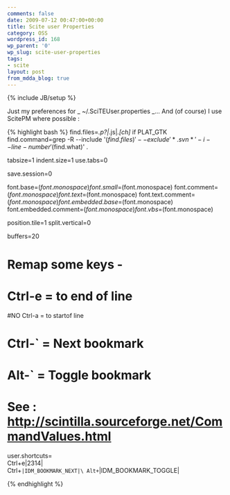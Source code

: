 ```yaml
---
comments: false
date: 2009-07-12 00:47:00+00:00
title: Scite user Properties
category: OSS
wordpress_id: 168
wp_parent: '0'
wp_slug: scite-user-properties
tags:
- scite
layout: post
from_mdda_blog: true
---
```

{% include JB/setup %}


Just my preferences for _ ~/.SciTEUser.properties _...  And (of course) I use ScitePM where possible :


{% highlight bash %}
find.files=*.p?|*.js|*.[ch]*
if PLAT_GTK
find.command=grep -R  --include '$(find.files)' --exclude '*.svn*' -i --line-number '$(find.what)' .

tabsize=1
indent.size=1
use.tabs=0

save.session=0

font.base=$(font.monospace)
font.small=$(font.monospace)
font.comment=$(font.monospace)
font.text=$(font.monospace)
font.text.comment=$(font.monospace)
font.embedded.base=$(font.monospace)
font.embedded.comment=$(font.monospace)
font.vbs=$(font.monospace)

position.tile=1
split.vertical=0

buffers=20

# Remap some keys -
# Ctrl-e = to end of line
#NO Ctrl-a = to startof line

# Ctrl-` = Next bookmark
# Alt-`  = Toggle bookmark

# See : http://scintilla.sourceforge.net/CommandValues.html
user.shortcuts=\
Ctrl+e|2314|\
Ctrl+`|IDM_BOOKMARK_NEXT|\
Alt+`|IDM_BOOKMARK_TOGGLE|


{% endhighlight %}
